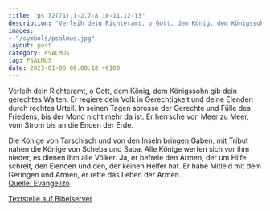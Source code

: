 ```yaml
---
title: "ps 72(71),1-2.7-8.10-11.12-13"
description: "Verleih dein Richteramt, o Gott, dem König, dem Königssohn gib dein gerechtes Walten. Er regiere dein Volk in Gerechtigkeit und deine Elenden durch rechtes Urteil.  In seinen Tagen sprosse der Gerechte und Fülle des Friedens, bis der Mond nicht mehr da ist. Er herrsche von Meer z...."
images:
- "/symbols/psalmus.jpg"
layout: post
category: PSALMUS
tag: PSALMUS
date: 2025-01-06 08:00:18 +0100
---
```

Verleih dein Richteramt, o Gott, dem König, dem Königssohn gib dein gerechtes Walten.
Er regiere dein Volk in Gerechtigkeit und deine Elenden durch rechtes Urteil. 
In seinen Tagen sprosse der Gerechte und Fülle des Friedens, bis der Mond nicht mehr da ist.
Er herrsche von Meer zu Meer, vom Strom bis an die Enden der Erde.<!--more--> 

Die Könige von Tarschisch und von den Inseln bringen Gaben, mit Tribut nahen die Könige von Scheba und Saba.
Alle Könige werfen sich vor ihm nieder, es dienen ihm alle Völker. 
Ja, er befreie den Armen, der um Hilfe schreit, den Elenden und den, der keinen Helfer hat.
Er habe Mitleid mit dem Geringen und Armen, er rette das Leben der Armen.<br>
[Quelle: Evangelizo](https://evangeliumtagfuertag.org/DE/gospel)

[Textstelle auf Bibelserver](https://www.bibleserver.com/EU/ps72(71),1-2.7-8.10-11.12-13)

